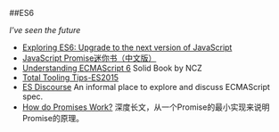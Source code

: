 ##ES6

*I've seen the future*

+ [Exploring ES6: Upgrade to the next version of JavaScript](http://exploringjs.com/es6/)
+ [JavaScript Promise迷你书（中文版）](http://liubin.org/promises-book/)
+ [Understanding ECMAScript 6](https://leanpub.com/understandinges6/read) Solid Book by NCZ
+ [Total Tooling Tips-ES2015](https://developers.google.com/web/shows/ttt/series-2/es2015?hl=en)
+ [ES Discourse](http://es-discourse.com) An informal place to explore and discuss ECMAScript spec.
+ [How do Promises Work?](http://robotlolita.me/2015/11/15/how-do-promises-work.html) 深度长文，从一个Promise的最小实现来说明Promise的原理。